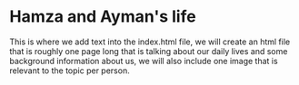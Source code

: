 # Hamza and Ayman's life


This is where we add text into the index.html file, 
we will create an html file that is roughly one page long that is
talking about our daily lives and some background information about
us, we will also include one image that is relevant to the topic per person.

